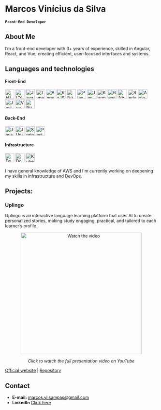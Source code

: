 # Marcos Vinícius da Silva

**`Front-End Developer`**

## About Me

I’m a front-end developer with 3+ years of experience, skilled in Angular, React, and Vue, creating efficient, user-focused interfaces and systems.

## Languages ​​and technologies

<div class="flex flex-col gap-4">
<h4>Front-End</h4>
<div class="flex flex-row gap-4 items-center">
  <img alt="HTML Logo" title="HTML" width="30" src="https://cdn.jsdelivr.net/gh/devicons/devicon@latest/icons/html5/html5-original.svg" />
  <img alt="CSS Logo" title="CSS" width="30" src="https://cdn.jsdelivr.net/gh/devicons/devicon@latest/icons/css3/css3-original.svg" />
  <img alt="JavaScript Logo" title="JavaScript" width="30" src="https://cdn.jsdelivr.net/gh/devicons/devicon@latest/icons/javascript/javascript-original.svg" />
  <img alt="TypeScript Logo" title="TypeScript" width="30" src="https://cdn.jsdelivr.net/gh/devicons/devicon@latest/icons/typescript/typescript-original.svg" />
  <img alt="Angular Logo" title="Angular" width="30" src="https://cdn.jsdelivr.net/gh/devicons/devicon@latest/icons/angular/angular-original.svg" />
  <img alt="RxJS Logo" title="RxJS" width="30" src="https://cdn.jsdelivr.net/gh/devicons/devicon@latest/icons/rxjs/rxjs-original.svg" />
  <img alt="NgRx Logo" title="NgRx" width="30" src="https://cdn.jsdelivr.net/gh/devicons/devicon@latest/icons/ngrx/ngrx-original.svg" />
  <img alt="Playwright Logo" title="Playwright" width="30" src="https://cdn.jsdelivr.net/gh/devicons/devicon@latest/icons/playwright/playwright-original.svg" />
  <img alt="Jasmine Logo" title="Jasmine" width="30" src="https://cdn.jsdelivr.net/gh/devicons/devicon@latest/icons/jasmine/jasmine-original.svg" />
  <img alt="Karma Logo" title="Karma" width="30" src="https://cdn.jsdelivr.net/gh/devicons/devicon@latest/icons/karma/karma-original.svg" />
  <img alt="React Logo" title="React" width="30" src="https://cdn.jsdelivr.net/gh/devicons/devicon@latest/icons/react/react-original.svg" />  
  <img alt="Next Logo" title="Next" width="30" src="https://cdn.jsdelivr.net/gh/devicons/devicon@latest/icons/nextjs/nextjs-original.svg" />  
  <img alt="Redux Logo" title="Redux" width="30" src="https://cdn.jsdelivr.net/gh/devicons/devicon@latest/icons/redux/redux-original.svg" />  
  <img alt="Axios Logo" title="Axios" width="30" src="https://cdn.jsdelivr.net/gh/devicons/devicon@latest/icons/axios/axios-plain-wordmark.svg" />  
  <img alt="Jest Logo" title="Jest" width="30" src="https://cdn.jsdelivr.net/gh/devicons/devicon@latest/icons/jest/jest-plain.svg" />  
  <img alt="Vue Logo" title="Vue.js" width="30" src="https://cdn.jsdelivr.net/gh/devicons/devicon@latest/icons/vuejs/vuejs-original.svg" />  
  <img alt="Nuxt Logo" title="Nuxt.js" width="30" src="https://cdn.jsdelivr.net/gh/devicons/devicon@latest/icons/nuxtjs/nuxtjs-original.svg" />
</div>
<h4>Back-End</h4>
<div class="flex flex-row gap-4 items-center">
  <img alt="Java Logo" title="Java" width="30" src="https://cdn.jsdelivr.net/gh/devicons/devicon@latest/icons/java/java-original.svg" />    
  <img alt="JUnit Logo" title="JUnit" width="30" src="https://cdn.jsdelivr.net/gh/devicons/devicon@latest/icons/junit/junit-original-wordmark.svg" />    
  <img alt="Spring Logo" title="Spring Framework" width="30" src="https://cdn.jsdelivr.net/gh/devicons/devicon@latest/icons/spring/spring-original.svg" />    
  <img alt="PostgreSQL Logo" title="PostgreSQL" width="30" src="https://cdn.jsdelivr.net/gh/devicons/devicon@latest/icons/postgresql/postgresql-original.svg" />
</div>
<h4>Infrastructure</h4>
<div class="flex flex-row gap-4 items-center">
  <img alt="Docker Logo" title="Docker" width="30" src="https://cdn.jsdelivr.net/gh/devicons/devicon@latest/icons/docker/docker-plain-wordmark.svg" />  
  <img alt="Docker Compose Logo" title="Docker Compose" width="30" src="https://salsa.debian.org/docker-compose-team/docker-compose/-/avatar" />  
  <img alt="Kubernetes Logo" title="Kubernetes" width="30" src="https://cdn.jsdelivr.net/gh/devicons/devicon@latest/icons/kubernetes/kubernetes-original.svg" />  
</div>
<br />
I have general knowledge of AWS and I'm currently working on deepening my skills in infrastructure and DevOps.
</div>

## **Projects:**
### Uplingo

Uplingo is an interactive language learning platform that uses AI to create personalized stories, making study engaging, practical, and tailored to each learner’s profile.

<p align="center">
  <a href="https://youtu.be/LUQ8-kdwiQs?si=cn_Y9tPbIfkQMZ_F" target="_blank">
    <img src="https://img.youtube.com/vi/LUQ8-kdwiQs/0.jpg" alt="Watch the video" width="400"/>
  </a>
</p>
<p align="center"><em>Click to watch the full presentation video on YouTube</em></p>

<a href="https://marcozvs.github.io/UplingoPublicPage/" target="_blank">Official website</a> | <a href="https://github.com/Marcozvs/Uplingo" target="_blank">Repository</a>

## Contact

- **E-mail:** marcos.vi.sampas@gmail.com
- **LinkedIn** [Click here](https://www.linkedin.com/in/marcozviniciusdasilva/)
